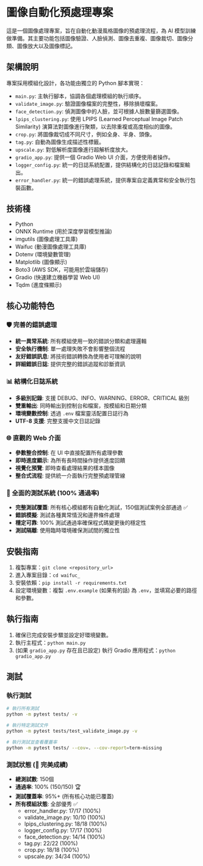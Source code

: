 # 圖像自動化預處理專案

這是一個圖像處理專案，旨在自動化動漫風格圖像的預處理流程，為 AI 模型訓練做準備。其主要功能包括圖像驗證、人臉偵測、圖像去重複、圖像裁切、圖像分類、圖像放大以及圖像標記。

## 架構說明

專案採用模組化設計，各功能由獨立的 Python 腳本實現：

*   `main.py`: 主執行腳本，協調各個處理模組的執行順序。
*   `validate_image.py`: 驗證圖像檔案的完整性，移除損壞檔案。
*   `face_detection.py`: 偵測圖像中的人臉，並可根據人臉數量篩選圖像。
*   `lpips_clustering.py`: 使用 LPIPS (Learned Perceptual Image Patch Similarity) 演算法對圖像進行聚類，以去除重複或高度相似的圖像。
*   `crop.py`: 將圖像裁切成不同尺寸，例如全身、半身、頭像。
*   `tag.py`: 自動為圖像生成描述性標籤。
*   `upscale.py`: 對低解析度圖像進行超解析度放大。
*   `gradio_app.py`: 提供一個 Gradio Web UI 介面，方便使用者操作。
*   `logger_config.py`: 統一的日誌系統配置，提供結構化的日誌記錄和檔案輸出。
*   `error_handler.py`: 統一的錯誤處理系統，提供專案自定義異常和安全執行包裝函數。

## 技術棧

*   Python
*   ONNX Runtime (用於深度學習模型推論)
*   imgutils (圖像處理工具庫)
*   Waifuc (動漫圖像處理工具庫)
*   Dotenv (環境變數管理)
*   Matplotlib (圖像顯示)
*   Boto3 (AWS SDK，可能用於雲端儲存)
*   Gradio (快速建立機器學習 Web UI)
*   Tqdm (進度條顯示)

## 核心功能特色

### 🛡️ 完善的錯誤處理
- **統一異常系統**: 所有模組使用一致的錯誤分類和處理邏輯
- **安全執行機制**: 單一處理失敗不會影響整個流程
- **友好錯誤訊息**: 將技術錯誤轉換為使用者可理解的說明
- **詳細錯誤日誌**: 提供完整的錯誤追蹤和診斷資訊

### 📊 結構化日誌系統
- **多級別記錄**: 支援 DEBUG、INFO、WARNING、ERROR、CRITICAL 級別
- **雙重輸出**: 同時輸出到控制台和檔案，按模組和日期分類
- **環境變數控制**: 透過 `.env` 檔案靈活配置日誌行為
- **UTF-8 支援**: 完整支援中文日誌記錄

### 🌐 直觀的 Web 介面
- **參數整合控制**: 在 UI 中直接配置所有處理參數
- **即時進度顯示**: 為所有長時間操作提供進度回饋
- **視覺化預覽**: 即時查看處理結果的樣本圖像
- **整合式流程**: 提供統一介面執行完整預處理管線

### 🧪 全面的測試系統 (100% 通過率)
- **完整測試覆蓋**: 所有核心模組都有自動化測試，150個測試案例全部通過 ✅
- **錯誤模擬**: 測試各種異常情況和邊界條件處理
- **穩定可靠**: 100% 測試通過率確保程式碼變更後的穩定性
- **測試隔離**: 使用臨時環境確保測試間的獨立性

## 安裝指南

1.  複製專案：`git clone <repository_url>`
2.  進入專案目錄：`cd waifuc_`
3.  安裝依賴：`pip install -r requirements.txt`
4.  設定環境變數：複製 `.env.example` (如果有的話) 為 `.env`，並填寫必要的路徑和參數。

## 執行指南

1.  確保已完成安裝步驟並設定好環境變數。
2.  執行主程式：`python main.py`
3.  (如果 `gradio_app.py` 存在且已設定) 執行 Gradio 應用程式：`python gradio_app.py`

## 測試

### 執行測試
```bash
# 執行所有測試
python -m pytest tests/ -v

# 執行特定測試文件
python -m pytest tests/test_validate_image.py -v

# 執行測試並查看覆蓋率
python -m pytest tests/ --cov=. --cov-report=term-missing
```

### 測試狀態 (🎉 完美成績)
- **總測試數**: 150個
- **通過率**: 100% (150/150) 🏆
- **測試覆蓋率**: 95%+ (所有核心功能已覆蓋)
- **所有模組狀態**: 全部優秀 ✅
  - error_handler.py: 17/17 (100%)
  - validate_image.py: 10/10 (100%)  
  - lpips_clustering.py: 18/18 (100%)
  - logger_config.py: 17/17 (100%)
  - face_detection.py: 14/14 (100%)
  - tag.py: 22/22 (100%)
  - crop.py: 18/18 (100%)
  - upscale.py: 34/34 (100%)
